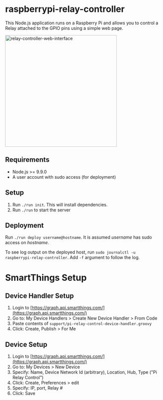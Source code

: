# raspberrypi-relay-controller

This Node.js application runs on a Raspberry Pi and allows you to control a Relay attached to the GPIO pins using a simple web page.

<img width="360" alt="relay-controller-web-interface" src="https://cloud.githubusercontent.com/assets/759811/21467989/8c2b842e-c9c5-11e6-863e-e1751d73a091.png">

## Requirements

- Node.js >= 9.9.0
- A user account with sudo access (for deployment)

## Setup

1. Run `./run init`. This will install dependencies.
1. Run `./run` to start the server

## Deployment

Run `./run deploy username@hostname`. It is assumed _username_ has sudo access on _hostname_.

To see log output on the deployed host, run `sudo journalctl -u raspberrypi-relay-controller`. Add `-f` argument to follow the log.

# SmartThings Setup

## Device Handler Setup

1. Login to [https://graph.api.smartthings.com/](https://graph.api.smartthings.com/)
2. Go to: My Device Handlers > Create New Device Handler > From Code
3. Paste contents of `support/pi-relay-control-device-handler.groovy`
4. Click: Create, Publish > For Me

## Device Setup

1. Login to [https://graph.api.smartthings.com/](https://graph.api.smartthings.com/)
2. Go to: My Devices > New Device
3. Specify: Name, Device Network Id (arbitrary), Location, Hub, Type ("Pi Relay Control")
4. Click: Create, Preferences > edit
5. Specify: IP, port, Relay #
6. Click: Save
